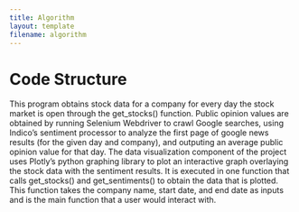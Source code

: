 ```yaml
---
title: Algorithm
layout: template
filename: algorithm
---
```


# Code Structure
This program obtains stock data for a company for every day the stock market is open through the get_stocks() function. Public opinion values are obtained by running Selenium Webdriver to crawl Google searches, using Indico’s sentiment processor to analyze the first page of google news results (for the given day and company), and outputing an average public opinion value for that day. The data visualization component of the project uses Plotly’s python graphing library to plot an interactive graph overlaying the stock data with the sentiment results. It is executed in one function that calls get_stocks() and get_sentiments() to obtain the data that is plotted. This function takes the company name, start date, and end date as inputs and is the main function that a user would interact with. 
